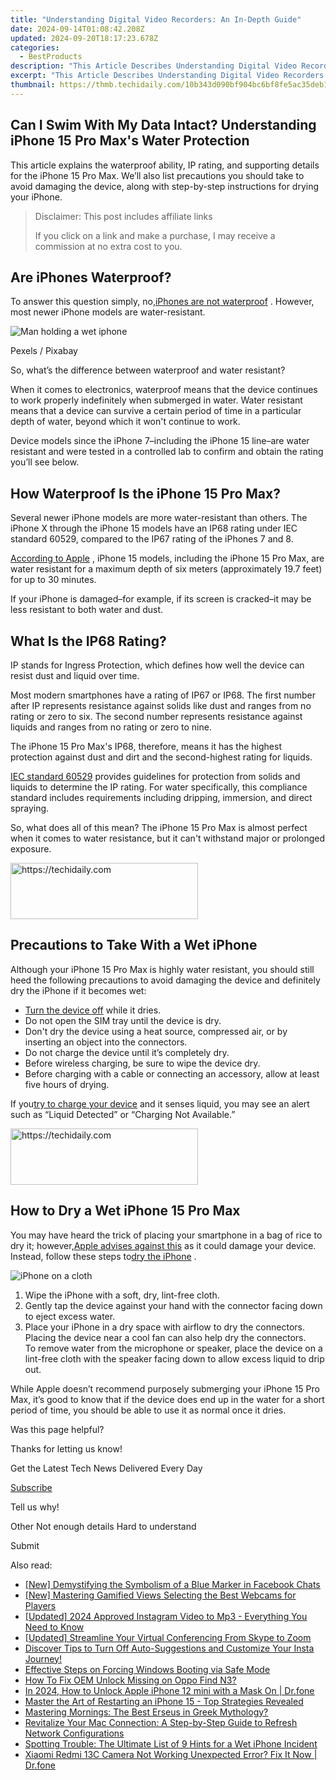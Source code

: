 ```yaml
---
title: "Understanding Digital Video Recorders: An In-Depth Guide"
date: 2024-09-14T01:08:42.208Z
updated: 2024-09-20T18:17:23.678Z
categories:
  - BestProducts
description: "This Article Describes Understanding Digital Video Recorders: An In-Depth Guide"
excerpt: "This Article Describes Understanding Digital Video Recorders: An In-Depth Guide"
thumbnail: https://thmb.techidaily.com/10b343d090bf904bc6bf8fe5ac35deb164bc4c88645e3dc6ba8f681d6f6e808f.jpg
---
```


## Can I Swim With My Data Intact? Understanding iPhone 15 Pro Max's Water Protection
 This article explains the waterproof ability, IP rating, and supporting details for the iPhone 15 Pro Max. We’ll also list precautions you should take to avoid damaging the device, along with step-by-step instructions for drying your iPhone.

>  Disclaimer: This post includes affiliate links
>
>  If you click on a link and make a purchase, I may receive a commission at no extra cost to you.
>

## Are iPhones Waterproof?

 To answer this question simply, no,[iPhones are not waterproof](https://www.lifewire.com/is-the-iphone-waterproof-or-not-5089476) . However, most newer iPhone models are water-resistant.

![Man holding a wet iphone](https://www.lifewire.com/thmb/fBUnCEjh49pk3yM9D23Ydhe4kpg=/1500x0/filters:no_upscale():max_bytes(150000):strip_icc():format(webp)/Man-Holding-Wet-iPhone-8662979-9e556c45aa4545e1a7886343b190e828.jpeg)

Pexels / Pixabay

 So, what’s the difference between waterproof and water resistant?

 When it comes to electronics, waterproof means that the device continues to work properly indefinitely when submerged in water. Water resistant means that a device can survive a certain period of time in a particular depth of water, beyond which it won't continue to work.

 Device models since the iPhone 7–including the iPhone 15 line–are water resistant and were tested in a controlled lab to confirm and obtain the rating you’ll see below.

## How Waterproof Is the iPhone 15 Pro Max?

 Several newer iPhone models are more water-resistant than others. The iPhone X through the iPhone 15 models have an IP68 rating under IEC standard 60529, compared to the IP67 rating of the iPhones 7 and 8.

[According to Apple](https://support.apple.com/en-us/108039) , iPhone 15 models, including the iPhone 15 Pro Max, are water resistant for a maximum depth of six meters (approximately 19.7 feet) for up to 30 minutes.

 If your iPhone is damaged–for example, if its screen is cracked–it may be less resistant to both water and dust.

## What Is the IP68 Rating?

 IP stands for Ingress Protection, which defines how well the device can resist dust and liquid over time.

 Most modern smartphones have a rating of IP67 or IP68\. The first number after IP represents resistance against solids like dust and ranges from no rating or zero to six. The second number represents resistance against liquids and ranges from no rating or zero to nine.

 The iPhone 15 Pro Max's IP68, therefore, means it has the highest protection against dust and dirt and the second-highest rating for liquids.

[IEC standard 60529](https://keystonecompliance.com/iec-60529/) provides guidelines for protection from solids and liquids to determine the IP rating. For water specifically, this compliance standard includes requirements including dripping, immersion, and direct spraying.

 So, what does all of this mean? The iPhone 15 Pro Max is almost perfect when it comes to water resistance, but it can't withstand major or prolonged exposure.  

<!-- affiliate ads begin -->
<a href="https://aligracehair.sjv.io/c/5597632/1880927/19272" target="_top" id="1880927">
  <img src="//a.impactradius-go.com/display-ad/19272-1880927" border="0" alt="https://techidaily.com" width="300" height="90"/>
</a>
<img height="0" width="0" src="https://aligracehair.sjv.io/i/5597632/1880927/19272" style="position:absolute;visibility:hidden;" border="0" />
<!-- affiliate ads end -->

## Precautions to Take With a Wet iPhone

 Although your iPhone 15 Pro Max is highly water resistant, you should still heed the following precautions to avoid damaging the device and definitely dry the iPhone if it becomes wet:

* [Turn the device off](https://www.lifewire.com/turn-off-iphone-15-pro-max-8659956) while it dries.
* Do not open the SIM tray until the device is dry.
* Don't dry the device using a heat source, compressed air, or by inserting an object into the connectors.
* Do not charge the device until it’s completely dry.
* Before wireless charging, be sure to wipe the device dry.
* Before charging with a cable or connecting an accessory, allow at least five hours of drying.

 If you[try to charge your device](https://www.lifewire.com/my-iphone-wont-charge-what-do-i-do-2000147) and it senses liquid, you may see an alert such as “Liquid Detected” or “Charging Not Available.”

<!-- affiliate ads begin -->
<a href="https://aligracehair.sjv.io/c/5597632/1997657/19272" target="_top" id="1997657">
  <img src="//a.impactradius-go.com/display-ad/19272-1997657" border="0" alt="https://techidaily.com" width="300" height="90"/>
</a>
<img height="0" width="0" src="https://aligracehair.sjv.io/i/5597632/1997657/19272" style="position:absolute;visibility:hidden;" border="0" />
<!-- affiliate ads end -->

## How to Dry a Wet iPhone 15 Pro Max

 You may have heard the trick of placing your smartphone in a bag of rice to dry it; however,[Apple advises against this](https://support.apple.com/en-us/102643) as it could damage your device. Instead, follow these steps to[dry the iPhone](https://www.lifewire.com/how-to-save-wet-iphone-ipod-1999474) .

![iPhone on a cloth](https://www.lifewire.com/thmb/FsxgvUtkpmiJb35F7ZvcQdWlwoQ=/1500x0/filters:no_upscale():max_bytes(150000):strip_icc():format(webp)/iPhone-Towel-Blanket-Chair-8662979-c049d416aab841f992452d1d1aad82e2.jpeg)

1. Wipe the iPhone with a soft, dry, lint-free cloth.
2. Gently tap the device against your hand with the connector facing down to eject excess water.
3. Place your iPhone in a dry space with airflow to dry the connectors.  
 Placing the device near a cool fan can also help dry the connectors.  
 To remove water from the microphone or speaker, place the device on a lint-free cloth with the speaker facing down to allow excess liquid to drip out.

 While Apple doesn’t recommend purposely submerging your iPhone 15 Pro Max, it’s good to know that if the device does end up in the water for a short period of time, you should be able to use it as normal once it dries.  

Was this page helpful?

Thanks for letting us know!

 Get the Latest Tech News Delivered Every Day

[Subscribe](https://www.lifewire.com/#)

Tell us why!

 Other  Not enough details  Hard to understand

 Submit

<ins class="adsbygoogle"
     style="display:block"
     data-ad-format="autorelaxed"
     data-ad-client="ca-pub-7571918770474297"
     data-ad-slot="1223367746"></ins>

<ins class="adsbygoogle"
     style="display:block"
     data-ad-client="ca-pub-7571918770474297"
     data-ad-slot="8358498916"
     data-ad-format="auto"
     data-full-width-responsive="true"></ins>

<span class="atpl-alsoreadstyle">Also read:</span>
<div><ul>
<li><a href="https://facebook-video-files.techidaily.com/new-demystifying-the-symbolism-of-a-blue-marker-in-facebook-chats/"><u>[New] Demystifying the Symbolism of a Blue Marker in Facebook Chats</u></a></li>
<li><a href="https://screen-video-capture.techidaily.com/new-mastering-gamified-views-selecting-the-best-webcams-for-players/"><u>[New] Mastering Gamified Views Selecting the Best Webcams for Players</u></a></li>
<li><a href="https://instagram-videos.techidaily.com/updated-2024-approved-instagram-video-to-mp3-everything-you-need-to-know/"><u>[Updated] 2024 Approved Instagram Video to Mp3 - Everything You Need to Know</u></a></li>
<li><a href="https://some-approaches.techidaily.com/updated-streamline-your-virtual-conferencing-from-skype-to-zoom/"><u>[Updated] Streamline Your Virtual Conferencing From Skype to Zoom</u></a></li>
<li><a href="https://techno-recovery.techidaily.com/discover-tips-to-turn-off-auto-suggestions-and-customize-your-insta-journey/"><u>Discover Tips to Turn Off Auto-Suggestions and Customize Your Insta Journey!</u></a></li>
<li><a href="https://techno-recovery.techidaily.com/effective-steps-on-forcing-windows-booting-via-safe-mode/"><u>Effective Steps on Forcing Windows Booting via Safe Mode</u></a></li>
<li><a href="https://android-unlock.techidaily.com/how-to-fix-oem-unlock-missing-on-oppo-find-n3-by-drfone-android/"><u>How To Fix OEM Unlock Missing on Oppo Find N3?</u></a></li>
<li><a href="https://iphone-unlock.techidaily.com/in-2024-how-to-unlock-apple-iphone-12-mini-with-a-mask-on-drfone-by-drfone-ios/"><u>In 2024, How to Unlock Apple iPhone 12 mini with a Mask On | Dr.fone</u></a></li>
<li><a href="https://techno-recovery.techidaily.com/master-the-art-of-restarting-an-iphone-15-top-strategies-revealed/"><u>Master the Art of Restarting an iPhone 15 - Top Strategies Revealed</u></a></li>
<li><a href="https://techno-recovery.techidaily.com/mastering-mornings-the-best-erseus-in-greek-mythology/"><u>Mastering Mornings: The Best Erseus in Greek Mythology?</u></a></li>
<li><a href="https://techno-recovery.techidaily.com/revitalize-your-mac-connection-a-step-by-step-guide-to-refresh-network-configurations/"><u>Revitalize Your Mac Connection: A Step-by-Step Guide to Refresh Network Configurations</u></a></li>
<li><a href="https://fox-that.techidaily.com/spotting-trouble-the-ultimate-list-of-9-hints-for-a-wet-iphone-incident/"><u>Spotting Trouble: The Ultimate List of 9 Hints for a Wet iPhone Incident</u></a></li>
<li><a href="https://howto.techidaily.com/xiaomi-redmi-13c-camera-not-working-unexpected-error-fix-it-now-drfone-by-drfone-fix-android-problems-fix-android-problems/"><u>Xiaomi Redmi 13C Camera Not Working Unexpected Error? Fix It Now | Dr.fone</u></a></li>
</ul></div>

